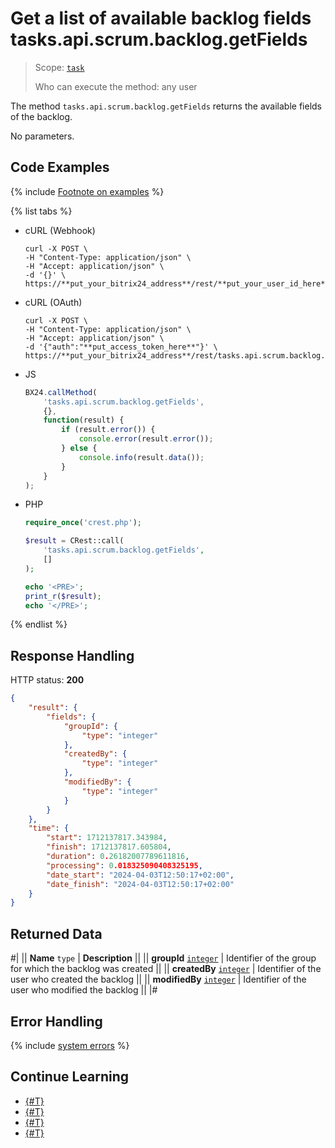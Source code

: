 # Get a list of available backlog fields tasks.api.scrum.backlog.getFields

> Scope: [`task`](../../../scopes/permissions.md)
>
> Who can execute the method: any user

The method `tasks.api.scrum.backlog.getFields` returns the available fields of the backlog.

No parameters.

## Code Examples

{% include [Footnote on examples](../../../../_includes/examples.md) %}

{% list tabs %}

- cURL (Webhook)

    ```http
    curl -X POST \
    -H "Content-Type: application/json" \
    -H "Accept: application/json" \
    -d '{}' \
    https://**put_your_bitrix24_address**/rest/**put_your_user_id_here**/**put_your_webhook_here**/tasks.api.scrum.backlog.getFields
    ```

- cURL (OAuth)

    ```http
    curl -X POST \
    -H "Content-Type: application/json" \
    -H "Accept: application/json" \
    -d '{"auth":"**put_access_token_here**"}' \
    https://**put_your_bitrix24_address**/rest/tasks.api.scrum.backlog.getFields
    ```

- JS

    ```js
    BX24.callMethod(
        'tasks.api.scrum.backlog.getFields',
        {},
        function(result) {
            if (result.error()) {
                console.error(result.error());
            } else {
                console.info(result.data());
            }
        }
    );
    ```

- PHP

    ```php
    require_once('crest.php');

    $result = CRest::call(
        'tasks.api.scrum.backlog.getFields',
        []
    );

    echo '<PRE>';
    print_r($result);
    echo '</PRE>';
    ```

{% endlist %}

## Response Handling

HTTP status: **200**

```json
{
    "result": {
        "fields": {
            "groupId": {
                "type": "integer"
            },
            "createdBy": {
                "type": "integer"
            },
            "modifiedBy": {
                "type": "integer"
            }
        }
    },
    "time": {
        "start": 1712137817.343984,
        "finish": 1712137817.605804,
        "duration": 0.26182007789611816,
        "processing": 0.018325090408325195,
        "date_start": "2024-04-03T12:50:17+02:00",
        "date_finish": "2024-04-03T12:50:17+02:00"
    }
}
```

## Returned Data

#|
|| **Name**
`type` | **Description** ||
|| **groupId**
[`integer`](../../../data-types.md) | Identifier of the group for which the backlog was created ||
|| **createdBy**
[`integer`](../../../data-types.md) | Identifier of the user who created the backlog ||
|| **modifiedBy**
[`integer`](../../../data-types.md) | Identifier of the user who modified the backlog ||
|#

## Error Handling

{% include [system errors](../../../../_includes/system-errors.md) %}

## Continue Learning

- [{#T}](./tasks-api-scrum-backlog-add.md)
- [{#T}](./tasks-api-scrum-backlog-update.md)
- [{#T}](./tasks-api-scrum-backlog-get.md)
- [{#T}](./tasks-api-scrum-backlog-delete.md)